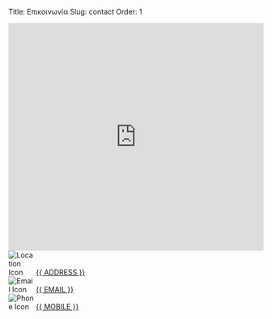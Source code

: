 Title: Επικοινωνία
Slug: contact
Order: 1


<div class="contact-list">
    <div class="contact-info">
     <iframe src="https://www.google.com/maps/embed?pb=!1m18!1m12!1m3!1d3147.470283633111!2d23.737692499999994!3d37.919442499999995!2m3!1f0!2f0!3f0!3m2!1i1024!2i768!4f13.1!3m3!1m2!1s0x14a1bddd0c15cecd%3A0x6b4c9fdbd96baeb1!2zzonPgc-Jzr_PgiDOnM6sz4TPg863IDcwLCDOhs67zrnOvM6_z4IgMTc0IDU2!5e0!3m2!1sel!2sgr!4v1707293961096!5m2!1sel!2sgr"
                    style="border:0; height:450px; width:100%;" 
                    allowfullscreen="true" 
                    loading="eager" 
                    referrerpolicy="no-referrer-when-downgrade"></iframe>
    </div>    
    <div class="contact-info">
      <img src="{{ SITEURL }}/images/locate.png" alt="Location Icon" style="max-width:10%">
      <a href="https://maps.app.goo.gl/RstcEQ91LDKZVg2d8" target="_blank">{{ ADDRESS }}</a>
    </div>    
    <div class="contact-info">
      <img src="{{ SITEURL }}/images/email.png" alt="Email Icon" style="max-width:10%">
      <a href="mailto:{{ EMAIL }}" target="_blank">{{ EMAIL }}</a>
    </div>    
    <div class="contact-info">
      <img src="{{ SITEURL }}/images/tel.png" alt="Phone Icon"style="max-width:10%" >
      <a href="tel:{{ MOBILE }}" target="_blank">{{ MOBILE }}</a>
    </div>
</div>
